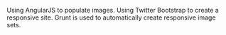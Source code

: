 Using AngularJS to populate images.
Using Twitter Bootstrap to create a responsive site.
Grunt is used to automatically create responsive image sets.
